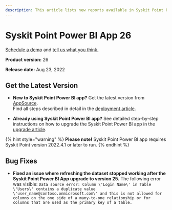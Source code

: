 ```yaml
---
description: This article lists new reports available in Syskit Point Power BI app version 26.
--- 
```


# Syskit Point Power BI App 26

[Schedule a demo](https://www.syskit.com/products/point/request-a-demo/) and [tell us what you think.](https://www.syskit.com/company/contact-us/)

**Product version:** 26

**Release date:** Aug 23, 2022

## Get the Latest Version

* **New to Syskit Point Power BI app?** Get the latest version from [AppSource](https://appsource.microsoft.com/en/product/power-bi/syskitltd.syskit_point_powerbi).<br/>
    Find all steps described in detail in the [deployment article](../deploy-power-bi-app.md).
    
* **Already using Syskit Point Power BI app?** See detailed step-by-step instructions on how to upgrade the Syskit Point Power BI app in the [upgrade article](../update-power-bi-app.md).


{% hint style="warning" %}
**Please note!**
Syskit Point Power BI app requires Syskit Point version 2022.4.1 or later to run.
{% endhint %}

## Bug Fixes

* **Fixed an issue where refreshing the dataset stopped working after the Syskit Point Power BI App upgrade to version 25.** The following error was visible:
`Data source error: Column \'Login Name\' in Table \'Users\' contains a duplicate value \'user_name@contoso.onmicrosoft.com\' and this is not allowed for columns on the one side of a many-to-one relationship or for columns that are used as the primary key of a table.`
    


